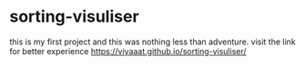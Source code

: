 # sorting-visuliser
this is my first project and this was nothing less than adventure.
visit the link for better experience
https://viyaaat.github.io/sorting-visuliser/
